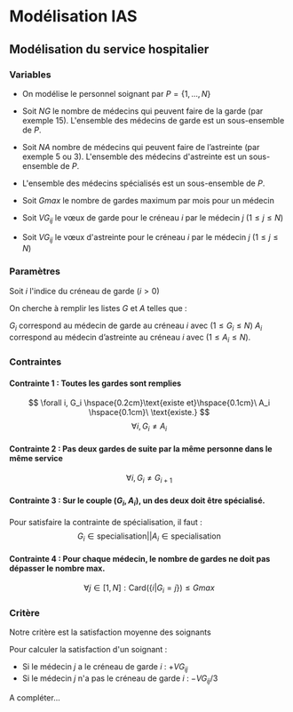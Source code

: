 # Modélisation IAS

## Modélisation du service hospitalier

### Variables

- On modélise le personnel soignant par $P=\{1,..., N\}$

- Soit $NG$ le nombre de médecins qui peuvent faire de la garde (par exemple 15). L'ensemble des médecins de garde est un sous-ensemble de $P$.

- Soit $NA$ nombre de médecins qui peuvent faire de l’astreinte (par exemple 5 ou 3). L'ensemble des médecins d'astreinte est un sous-ensemble de $P$.

- L'ensemble des médecins spécialisés est un sous-ensemble de $P$.

- Soit $Gmax$ le nombre de gardes maximum par mois pour un médecin

- Soit $VG_{ij}$ le vœux de garde pour le créneau $i$ par le médecin $j$ ($1 \leq j \leq N$)
- Soit $VG_{ij}$ le vœux d'astreinte pour le créneau $i$ par le médecin $j$ ($1 \leq j \leq N$)

### Paramètres

Soit $i$ l'indice du créneau de garde ($i > 0$)

On cherche à remplir les listes $G$ et $A$ telles que :

$G_i$ correspond au médecin de garde au créneau $i$ avec ($1 \leq G_i \leq N$)
$A_i$ correspond au médecin d’astreinte au créneau $i$ avec ($1 \leq A_i \leq N$).
### Contraintes
#### Contrainte 1 : Toutes les gardes sont remplies
$$
\forall i, G_i \hspace{0.2cm}\text{existe et}\hspace{0.1cm}\ A_i \hspace{0.1cm}\ \text{existe.}
$$
$$
\forall i, G_i \neq A_i
$$
#### Contrainte 2 : Pas deux gardes de suite par la même personne dans le même service
$$
\forall i, G_i \neq G_{i+1}
$$
#### Contrainte 3 : Sur le couple ($G_i, A_i$), un des deux doit être spécialisé.
Pour satisfaire la contrainte de spécialisation, il faut :
$$
G_i \in \text{specialisation} || A_i \in \text{specialisation}
$$
#### Contrainte 4 : Pour chaque médecin, le nombre de gardes ne doit pas dépasser le nombre max.
$$
\forall j \in [1, N] : \text{Card}(\{i | G_i = j\}) \leq Gmax
$$
### Critère

Notre critère est la satisfaction moyenne des soignants

Pour calculer la satisfaction d'un soignant :
- Si le médecin $j$ a le créneau de garde $i$ : $+VG_{ij}$
- Si le médecin $j$ n'a pas le créneau de garde $i$ : $-VG_{ij}/3$

A compléter...
